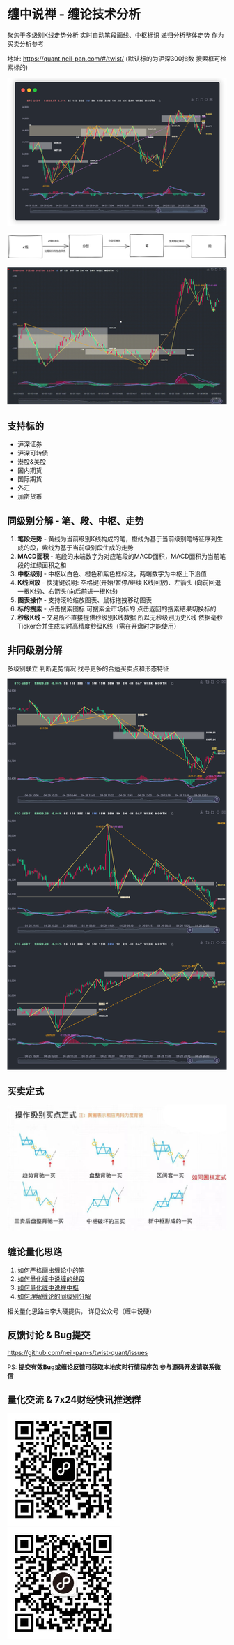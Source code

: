 
# 缠中说禅 - 缠论技术分析

聚焦于多级别K线走势分析 实时自动笔段画线、中枢标识 递归分析整体走势 作为买卖分析参考

地址: <https://quant.neil-pan.com/#/twist/> (默认标的为沪深300指数 搜索框可检索标的)

<p align="center"><img src="./doc/demo.png" alt="demo" /></p>

![流程](./doc/流程.png)

![示例](./doc/playback.gif)

## 支持标的

- 沪深证券
- 沪深可转债
- 港股&美股
- 国内期货
- 国际期货
- 外汇
- 加密货币

## 同级别分解 - 笔、段、中枢、走势

1. **笔段走势** - 黄线为当前级别K线构成的笔，橙线为基于当前级别笔特征序列生成的段，紫线为基于当前级别段生成的走势
2. **MACD面积** - 笔段的末端数字为对应笔段的MACD面积，MACD面积为当前笔段的红绿面积之和
3. **中枢级别** - 中枢以白色、橙色和紫色框标注，两端数字为中枢上下沿值
4. **K线回放** - 快捷键说明: 空格键(开始/暂停/继续 K线回放)、左箭头 (向前回退一根K线)、右箭头(向后前进一根K线)
5. **图表操作** - 支持滚轮缩放图表、鼠标拖拽移动图表
6. **标的搜索** - 点击搜索图标 可搜索全市场标的 点击返回的搜索结果切换标的
7. **秒级K线** - 交易所不直接提供秒级别K线数据 所以无秒级别历史K线 依据毫秒Ticker合并生成实时高精度秒级K线（需在开盘时才能使用）

## 非同级别分解

多级别联立 判断走势情况 找寻更多的合适买卖点和形态特征

![cube](./doc/cube.png)

## 买卖定式

![买卖定式](./doc/买卖定式.jpg)

## 缠论量化思路

1. [如何严格画出缠论中的笔](https://mp.weixin.qq.com/s?__biz=MzUzMzY0MTc4OQ==&mid=2247484364&idx=1&sn=2a155608d1a12704b813059442c24ff6&chksm=faa1ac9ecdd625884eb6270748081062b4df53874cde1d997cf5e7c50af43669f8aaa3359e4a&scene=178&cur_album_id=1494635016360919043#rd)
2. [如何量化缠中说缠的线段](https://mp.weixin.qq.com/s?__biz=MzUzMzY0MTc4OQ==&mid=2247484850&idx=1&sn=f734307260f28d1684b54a016ddb6da3&chksm=faa1aae0cdd623f69ec7f2c8033ca8ddb5706e505551cb78816ddf086bfd920505f172da771d&scene=178&cur_album_id=1494635016360919043#rd)
3. [如何量化缠中说禅中枢](https://mp.weixin.qq.com/s?__biz=MzUzMzY0MTc4OQ==&mid=2247484542&idx=1&sn=d2f7fdb66b96e976a6e7e998651f8728&chksm=faa1ab2ccdd6223ac4b1e4ef681dc1f6217298589cc33e6d5abf04299e91975a38a48638e7dc&scene=178&cur_album_id=1494635016360919043#rd)
4. [如何理解缠论的同级别分解](https://mp.weixin.qq.com/s?__biz=MzUzMzY0MTc4OQ==&mid=2247484616&idx=1&sn=a0b7a8487ebc4853a0117254b41b7c9a&chksm=faa1ab9acdd6228c2c795f06c9c3407c903c16547e40484f88ef3d312101176a5acd90b63b68&scene=178&cur_album_id=1494635016360919043#rd)

相关量化思路由李大硬提供， 详见公众号（缠中说硬）

## 反馈讨论 & Bug提交

<https://github.com/neil-pan-s/twist-quant/issues>

PS: **提交有效Bug或缠论反馈可获取本地实时行情程序包 参与源码开发请联系微信**

## 量化交流 & 7x24财经快讯推送群

![微信](./doc/neil0pan0s.png "缠论交流&量化交流") ![壹电报](./doc/finance.jpg "加入7x24财经快讯群 尽览全球实时财经快讯")

